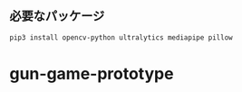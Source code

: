 ## 必要なパッケージ

```sh
pip3 install opencv-python ultralytics mediapipe pillow
```
# gun-game-prototype
